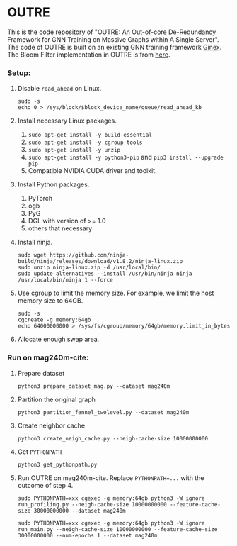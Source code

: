 # OUTRE
This is the code repository of "OUTRE: An Out-of-core De-Redundancy Framework for GNN Training on Massive Graphs within A Single Server". The code of OUTRE is built on an existing GNN training framework [Ginex](https://github.com/SNU-ARC/Ginex). The Bloom Filter implementation in OUTRE is from [here](https://github.com/ArashPartow/bloom).

### Setup:

1. Disable `read_ahead` on Linux.
    ```console
    sudo -s
    echo 0 > /sys/block/$block_device_name/queue/read_ahead_kb
    ```

2. Install necessary Linux packages. 
    1. `sudo apt-get install -y build-essential`
    2. `sudo apt-get install -y cgroup-tools`
    3. `sudo apt-get install -y unzip`
    4. `sudo apt-get install -y python3-pip` and `pip3 install --upgrade pip`
    5. Compatible NVIDIA CUDA driver and toolkit.

3. Install Python packages. 
    1. PyTorch
    2. ogb
    3. PyG
    4. DGL with version of >= 1.0
    5. others that necessary

4. Install ninja.

    ```console
    sudo wget https://github.com/ninja-build/ninja/releases/download/v1.8.2/ninja-linux.zip
    sudo unzip ninja-linux.zip -d /usr/local/bin/
    sudo update-alternatives --install /usr/bin/ninja ninja /usr/local/bin/ninja 1 --force
    ```

5. Use cgroup to limit the memory size. For example, we limit the host memory size to 64GB.

    ```console
    sudo -s
    cgcreate -g memory:64gb
    echo 64000000000 > /sys/fs/cgroup/memory/64gb/memory.limit_in_bytes
    ```

6. Allocate enough swap area.

### Run on mag240m-cite:

1. Prepare dataset
    ```console
    python3 prepare_dataset_mag.py --dataset mag240m
    ```

2. Partition the original graph

    ```console
    python3 partition_fennel_twolevel.py --dataset mag240m
    ```

3. Create neighbor cache

    ```console
    python3 create_neigh_cache.py --neigh-cache-size 10000000000
    ````

4. Get `PYTHONPATH`
    ```console
    python3 get_pythonpath.py
    ```

5. Run OUTRE on mag240m-cite. Replace `PYTHONPATH=...` with the outcome of step 4.
    ```console
    sudo PYTHONPATH=xxx cgexec -g memory:64gb python3 -W ignore run_profiling.py --neigh-cache-size 10000000000 --feature-cache-size 30000000000 --dataset mag240m
    
    sudo PYTHONPATH=xxx cgexec -g memory:64gb python3 -W ignore run_main.py --neigh-cache-size 10000000000 --feature-cache-size 30000000000 --num-epochs 1 --dataset mag240m
    ```
